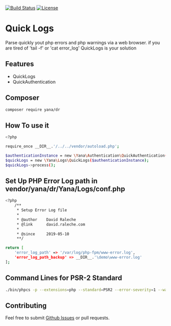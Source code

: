 [![Build Status](https://img.shields.io/travis/zircote/swagger-php/master.svg?style=flat-square)](https://travis-ci.org/zircote/swagger-php)
[![License](https://img.shields.io/badge/license-Apache2.0-blue.svg?style=flat-square)](LICENSE-2.0.txt)

# Quick Logs

Parse quickly yout php errors and php warnings via a web browser.
if you are tired of 'tail -f' or 'cat error_log' QuickLogs is your solution 

## Features
- QuickLogs
- QuickAuthentication



## Composer
```bash
composer require yana/dr
```

## How To use it
```bash
<?php

require_once __DIR__.'/../../vendor/autoload.php';

$authenticationInstance = new \Yana\Authentication\QuickAuthentication();
$quickLogs = new \Yana\Logs\QuickLogs($authenticationInstance);
$quickLogs->process();
```

## Set Up PHP Error Log path in vendor/yana/dr/Yana/Logs/conf.php
```bash
<?php
    /**
     * Setup Error Log file
     *
     * @author    David Raleche
     * @link      david.raleche.com
     *
     * @since     2019-05-10
     **/

return [
    'error_log_path' => '/var/log/php-fpm/www-error.log',
    'error_log_path_backup' => __DIR__.'\demo\www-error.log'
];

```

## Command Lines for PSR-2 Standard

```bash
./bin/phpcs -p --extensions=php --standard=PSR2 --error-severity=1 --warning-severity=0 ./src ./tests
```

## Contributing

Feel free to submit [Github Issues](https://github.com/davidraleche/ralecheframework) or pull requests.
